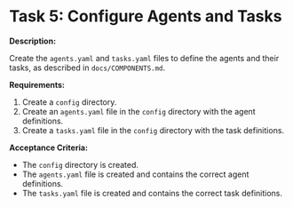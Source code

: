 
# Task 5: Configure Agents and Tasks

**Description:**

Create the `agents.yaml` and `tasks.yaml` files to define the agents and their tasks, as described in `docs/COMPONENTS.md`.

**Requirements:**

1.  Create a `config` directory.
2.  Create an `agents.yaml` file in the `config` directory with the agent definitions.
3.  Create a `tasks.yaml` file in the `config` directory with the task definitions.

**Acceptance Criteria:**

*   The `config` directory is created.
*   The `agents.yaml` file is created and contains the correct agent definitions.
*   The `tasks.yaml` file is created and contains the correct task definitions.
